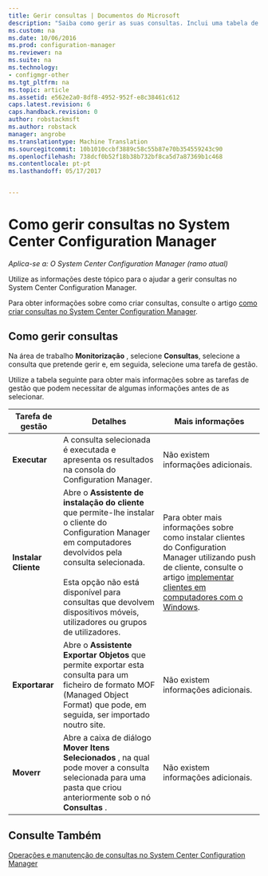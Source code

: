 ```yaml
---
title: Gerir consultas | Documentos do Microsoft
description: "Saiba como gerir as suas consultas. Inclui uma tabela de referência detalhada."
ms.custom: na
ms.date: 10/06/2016
ms.prod: configuration-manager
ms.reviewer: na
ms.suite: na
ms.technology:
- configmgr-other
ms.tgt_pltfrm: na
ms.topic: article
ms.assetid: e562e2a0-8df8-4952-952f-e8c38461c612
caps.latest.revision: 6
caps.handback.revision: 0
author: robstackmsft
ms.author: robstack
manager: angrobe
ms.translationtype: Machine Translation
ms.sourcegitcommit: 10b1010ccbf3889c58c55b87e70b354559243c90
ms.openlocfilehash: 738dcf0b52f18b38b732bf8ca5d7a87369b1c468
ms.contentlocale: pt-pt
ms.lasthandoff: 05/17/2017


---
```

# <a name="how-to-manage-queries-in-system-center-configuration-manager"></a>Como gerir consultas no System Center Configuration Manager

*Aplica-se a: O System Center Configuration Manager (ramo atual)*

Utilize as informações deste tópico para o ajudar a gerir consultas no System Center Configuration Manager.  

 Para obter informações sobre como criar consultas, consulte o artigo [como criar consultas no System Center Configuration Manager](../../../core/servers/manage/create-queries.md).  

## <a name="how-to-manage-queries"></a>Como gerir consultas  
 Na área de trabalho **Monitorização** , selecione **Consultas**, selecione a consulta que pretende gerir e, em seguida, selecione uma tarefa de gestão.  

 Utilize a tabela seguinte para obter mais informações sobre as tarefas de gestão que podem necessitar de algumas informações antes de as selecionar.  

|Tarefa de gestão|Detalhes|Mais informações|  
|---------------------|-------------|----------------------|  
|**Executar**|A consulta selecionada é executada e apresenta os resultados na consola do Configuration Manager.|Não existem informações adicionais.|  
|**Instalar Cliente**|Abre o **Assistente de instalação do cliente** que permite-lhe instalar o cliente do Configuration Manager em computadores devolvidos pela consulta selecionada.<br /><br /> Esta opção não está disponível para consultas que devolvem dispositivos móveis, utilizadores ou grupos de utilizadores.|Para obter mais informações sobre como instalar clientes do Configuration Manager utilizando push de cliente, consulte o artigo [implementar clientes em computadores com o Windows](/sccm/core/clients/deploy/deploy-clients-to-windows-computers).|  
|**Exportarar**|Abre o **Assistente Exportar Objetos** que permite exportar esta consulta para um ficheiro de formato MOF (Managed Object Format) que pode, em seguida, ser importado noutro site.|Não existem informações adicionais.|  
|**Moverr**|Abre a caixa de diálogo **Mover Itens Selecionados** , na qual pode mover a consulta selecionada para uma pasta que criou anteriormente sob o nó **Consultas** .|Não existem informações adicionais.|  

## <a name="see-also"></a>Consulte Também  
 [Operações e manutenção de consultas no System Center Configuration Manager](../../../core/servers/manage/operations-and-maintenance-for-queries.md)

